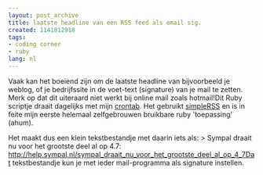 ```yaml
---
layout: post_archive
title: laatste headline van een RSS feed als email sig.
created: 1141812918
tags:
- coding corner
- ruby
lang: nl
---
```

Vaak kan het boeiend zijn om de laatste headline van bijvoorbeeld je weblog, of je bedrijfssite in de voet-text (signature) van je mail te zetten. Merk op dat dit uiteraard niet werkt bij online mail zoals hotmail!Dit Ruby scriptje draait dagelijks met mijn [crontab](http://en.wikipedia.org/wiki/Crontab). Het gebruikt [simpleRSS](http://simple-rss.rubyforge.org/) en is in feite mijn eerste helemaal zelfgebrouwen bruikbare ruby 'toepassing' (ahum).

Het maakt dus een klein tekstbestandje met daarin iets als: > Sympal draait nu voor het grootste deel al op 4.7: http://help.sympal.nl/sympal_draait_nu_voor_het_grootste_deel_al_op_4_7Dat tekstbestandje kun je met ieder mail-programma als signature instellen.
